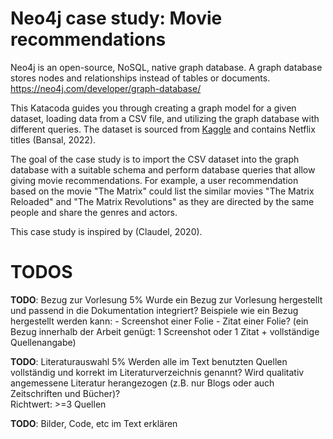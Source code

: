 # Neo4j case study: Movie recommendations

Neo4j is an open-source, NoSQL, native graph database. A graph database stores nodes and relationships instead of tables or documents.  https://neo4j.com/developer/graph-database/


This Katacoda guides you through creating a graph model for a given dataset, loading data from a CSV file, and utilizing the graph database with different queries. The dataset is sourced from [Kaggle](https://www.kaggle.com/shivamb/netflix-shows) and contains Netflix titles (Bansal, 2022). 

The goal of the case study is to import the CSV dataset into the graph database with a suitable schema and perform database queries that allow giving movie recommendations. For example, a user recommendation based on the movie "The Matrix" could list the similar movies "The Matrix Reloaded" and "The Matrix Revolutions" as they are directed by the same people and share the genres and actors.

This case study is inspired by (Claudel, 2020).

# TODOS
**TODO**: Bezug zur Vorlesung 5% Wurde ein Bezug zur Vorlesung hergestellt und passend in die Dokumentation integriert? Beispiele wie ein Bezug hergestellt werden kann: - Screenshot einer Folie - Zitat einer Folie? (ein Bezug innerhalb der Arbeit genügt: 1 Screenshot oder 1 Zitat + vollständige Quellenangabe)

**TODO**: Literaturauswahl 5% Werden alle im Text benutzten Quellen vollständig und korrekt im Literaturverzeichnis genannt? Wird qualitativ angemessene Literatur herangezogen (z.B. nur Blogs oder auch Zeitschriften und Bücher)?  
Richtwert: >=3 Quellen


**TODO**: Bilder, Code, etc im Text erklären
